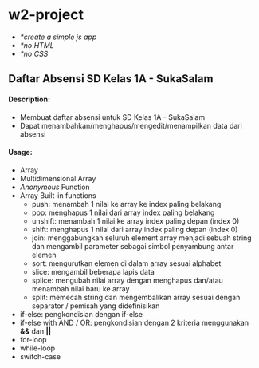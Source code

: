 # w2-project
* _\*create a simple js app_
* _\*no HTML_
* _\*no CSS_

## Daftar Absensi SD Kelas 1A - SukaSalam

#### Description:
* Membuat daftar absensi untuk SD Kelas 1A - SukaSalam
* Dapat menambahkan/menghapus/mengedit/menampilkan data dari absensi

#### Usage:
* Array
* Multidimensional Array
* _Anonymous_ Function
* Array Built-in functions
    * push: menambah 1 nilai ke array ke index paling belakang
    * pop: menghapus 1 nilai dari array index paling belakang
    * unshift: menambah 1 nilai ke array index paling depan (index 0)
    * shift: menghapus 1 nilai dari array index paling depan (index 0)
    * join: menggabungkan seluruh element array menjadi sebuah string dan mengambil parameter sebagai simbol penyambung antar elemen
    * sort: mengurutkan elemen di dalam array sesuai alphabet
    * slice: mengambil beberapa lapis data
    * splice: mengubah nilai array dengan menghapus dan/atau menambah nilai baru ke array
    * split: memecah string dan mengembalikan array sesuai dengan separator / pemisah yang didefinisikan
* if-else: pengkondisian dengan if-else
* if-else with AND / OR: pengkondisian dengan 2 kriteria menggunakan **&&** dan **||**
* for-loop
* while-loop
* switch-case